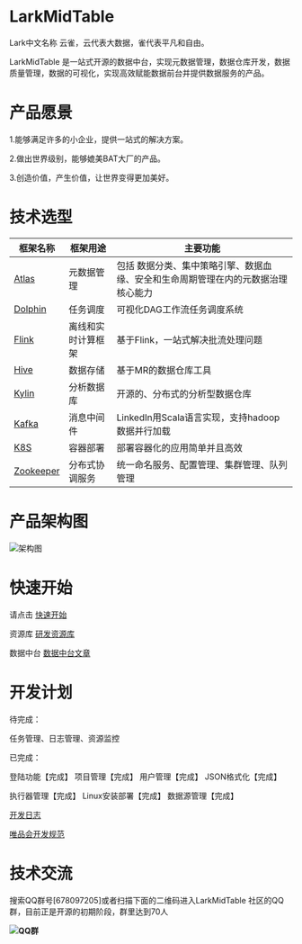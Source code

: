 # LarkMidTable

Lark中文名称 云雀，云代表大数据，雀代表平凡和自由。

LarkMidTable 是一站式开源的数据中台，实现元数据管理，数据仓库开发，数据质量管理，数据的可视化，实现高效赋能数据前台并提供数据服务的产品。



# **产品愿景**

1.能够满足许多的小企业，提供一站式的解决方案。

2.做出世界级别，能够媲美BAT大厂的产品。

3.创造价值，产生价值，让世界变得更加美好。



# 技术选型

| 框架名称                                                     | 框架用途           | 主要功能                                                     |
| ------------------------------------------------------------ | ------------------ | ------------------------------------------------------------ |
| [Atlas](http://atlas.apache.org/)                            | 元数据管理         | 包括 数据分类、集中策略引擎、数据血缘、安全和生命周期管理在内的元数据治理核心能力 |
| [Dolphin](https://github.com/apache/incubator-dolphinscheduler) | 任务调度           | 可视化DAG工作流任务调度系统                                  |
| [Flink](https://github.com/apache/flink)                     | 离线和实时计算框架 | 基于Flink，一站式解决批流处理问题                            |
| [Hive](https://github.com/apache/hive)                       | 数据存储           | 基于MR的数据仓库工具                                         |
| [Kylin](https://github.com/apache/kylin)                     | 分析数据库         | 开源的、分布式的分析型数据仓库                               |
| [Kafka](https://github.com/apache/kafka)                     | 消息中间件         | LinkedIn用Scala语言实现，支持hadoop数据并行加载              |
| [K8S](https://github.com/kubernetes/kubernetes)              | 容器部署           | 部署容器化的应用简单并且高效                                 |
| [Zookeeper](https://github.com/apache/zookeeper)             | 分布式协调服务     | 统一命名服务、配置管理、集群管理、队列管理                   |



# 产品架构图

![架构图](https://img2020.cnblogs.com/blog/622382/202009/622382-20200909200342233-1231297773.png)



# **快速开始**

请点击     [快速开始](https://github.com/wxgzgl/flinkx-web/blob/master/userGuid.md)

资源库     [研发资源库]( https://github.com/wxgzgl/flinkx-web/blob/master/docs/list.md )

数据中台 [ 数据中台文章](https://github.com/wxgzgl/flinkx-web/tree/master/docs/midtable/midtable.md)



# **开发计划**

待完成：

任务管理、日志管理、资源监控

已完成：

登陆功能【完成】     项目管理【完成】             用户管理【完成】	   JSON格式化【完成】  

执行器管理【完成】  Linux安装部署【完成】  数据源管理【完成】



[开发日志](https://github.com/wxgzgl/Lark/tree/master/docs/notes/202009.md)

[唯品会开发规范](https://vipshop.github.io/vjtools/#/standard/)



# **技术交流**

搜索QQ群号[678097205]或者扫描下面的二维码进入LarkMidTable 社区的QQ群，目前正是开源的初期阶段，群里达到70人

**![QQ群](https://img2020.cnblogs.com/blog/622382/202009/622382-20200907124358049-997953244.png)**
